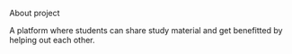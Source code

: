 About project

A platform where students can share study material and get benefitted by helping out each other.
